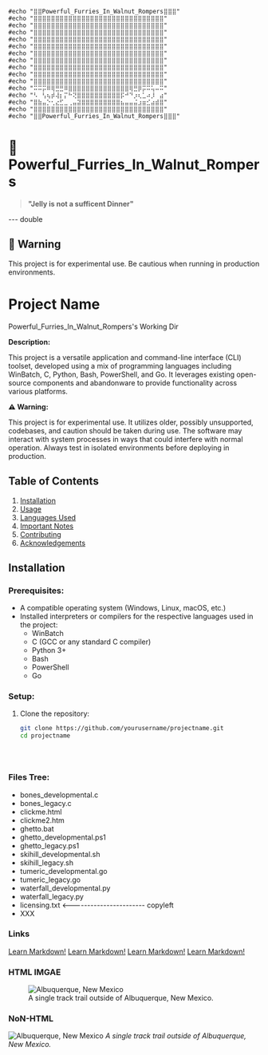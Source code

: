     #echo "⣿⣿Powerful_Furries_In_Walnut_Rompers⣿⣿⣿"
    #echo "⣿⣿⣿⣿⣿⣿⣿⣿⣿⣿⣿⣿⣿⣿⣿⣿⣿⣿⣿⣿⣿⣿⣿⣿⣿⣿⣿⣿⣿⣿"
    #echo "⣿⣿⣿⣿⣿⣿⣿⣿⣿⣿⣿⣿⣿⣿⣿⣿⣿⣿⣿⣿⣿⣿⣿⣿⣿⣿⣿⣿⣿⣿"
    #echo "⣿⣿⣿⣿⣿⣿⣿⣿⣿⣿⣿⣿⣿⣿⣿⣿⣿⣿⣿⣿⣿⣿⣿⣿⣿⣿⣿⣿⣿⣿"
    #echo "⣿⣿⣿⣿⣿⣿⣿⣿⣿⣿⣿⣿⣿⣿⣿⣿⣿⣿⣿⣿⣿⣿⣿⣿⣿⣿⣿⣿⣿⣿"
    #echo "⣿⣿⣿⣿⣿⣿⣿⣿⣿⣿⣿⣿⣿⣿⣿⣿⣿⣿⣿⣿⣿⣿⣿⣿⣿⣿⣿⣿⣿⣿"
    #echo "⣿⣿⣿⣿⣿⣿⣿⣿⣿⣿⣿⣿⣿⣿⣿⣿⣿⣿⣿⣿⣿⣿⣿⣿⣿⣿⣿⣿⣿⣿"
    #echo "⣿⣿⣿⣿⣿⣿⣿⣿⣿⣿⣿⣿⣿⣿⣿⣿⣿⣿⣿⣿⣿⣿⣿⣿⣿⣿⣿⣿⣿⣿"
    #echo "⣿⣿⣿⣿⣿⣿⣿⣿⣿⣿⣿⣿⣿⣿⣿⣿⣿⣿⣿⣿⣿⣿⣿⣿⣿⣿⣿⣿⣿⣿"
    #echo "⣿⣿⣿⣿⣿⣿⣿⣿⣿⣿⣿⣿⣿⣿⣿⣿⣿⣿⣿⣿⣿⣿⣿⣿⣿⣿⣿⣿⣿⣿"
    #echo "⣿⣿⣿⣿⣿⣿⣿⣿⣿⣿⣿⣿⣿⣿⣿⣿⣿⣿⣿⣿⣿⣿⣿⣿⣿⣿⣿⣿⣿⣿"
    #echo "⠭⠭⡭⠿⢿⣛⣛⠿⣿⣿⣿⣿⣿⣿⣿⣿⣿⣿⣿⣿⣿⣿⢿⣛⡿⡭⠭⢥⠤⠭"
    #echo "⠣⠀⢣⢦⡾⢼⡆⡍⠓⢝⣿⣿⣿⣿⣿⣿⣿⣿⣿⣿⡯⠚⠙⡰⢆⣁⠴⡸⠀⣴"
    #echo "⣿⣷⣤⡑⢂⣔⣋⣀⢀⣤⣽⣿⣿⣿⣿⣿⣿⣿⣿⣿⣦⣤⣤⣬⣰⣶⣊⣴⣾⣿"
    #echo "⣿⣿⣿⣿⣿⣿⣿⣿⣿⣿⣿⣿⣿⣿⣿⣿⣿⣿⣿⣿⣿⣿⣿⣿⣿⣿⣿⣿⣿⣿"
    #echo "⣿⣿Powerful_Furries_In_Walnut_Rompers⣿⣿⣿"
# 🚀 Powerful_Furries_In_Walnut_Rompers

> **"Jelly is not a sufficent Dinner"**

--- double

## 🚨 Warning
This project is for experimental use. Be cautious when running in production environments.




# Project Name
Powerful_Furries_In_Walnut_Rompers's Working Dir


**Description:**

This project is a versatile application and command-line interface (CLI) toolset, developed using a mix of programming languages including WinBatch, C, Python, Bash, PowerShell, and Go. It leverages existing open-source components and abandonware to provide functionality across various platforms. 

**⚠️ Warning:**

This project is for experimental use. It utilizes older, possibly unsupported, codebases, and caution should be taken during use. The software may interact with system processes in ways that could interfere with normal operation. Always test in isolated environments before deploying in production.

## Table of Contents
1. [Installation](#installation)
2. [Usage](#usage)
3. [Languages Used](#languages-used)
4. [Important Notes](#important-notes)
5. [Contributing](#contributing)
6. [Acknowledgements](#acknowledgements)

## Installation

### Prerequisites:
- A compatible operating system (Windows, Linux, macOS, etc.)
- Installed interpreters or compilers for the respective languages used in the project:
  - WinBatch
  - C (GCC or any standard C compiler)
  - Python 3+
  - Bash
  - PowerShell
  - Go

### Setup:
1. Clone the repository:
   ```bash
   git clone https://github.com/yourusername/projectname.git
   cd projectname





### Files Tree:
  - bones_developmental.c
  - bones_legacy.c
  - clickme.html
  - clickme2.htm
  - ghetto.bat
  - ghetto_developmental.ps1
  - ghetto_legacy.ps1
  - skihill_developmental.sh
  - skihill_legacy.sh
  - tumeric_developmental.go
  - tumeric_legacy.go
  - waterfall_developmental.py
  - waterfall_legacy.py
  - licensing.txt   <----------------------- copyleft
  - XXX


### Links
<a href="https://www.markdownguide.org" target="_blank">Learn Markdown!</a>
<a href="https://www.markdownguide.org" target="_blank">Learn Markdown!</a>
<a href="https://www.markdownguide.org" target="_blank">Learn Markdown!</a>
<a href="https://www.markdownguide.org" target="_blank">Learn Markdown!</a>


### HTML IMGAE
<figure>
    <img src="/assets/images/albuquerque.jpg"
         alt="Albuquerque, New Mexico">
    <figcaption>A single track trail outside of Albuquerque, New Mexico.</figcaption>
</figure>

### NoN-HTML
![Albuquerque, New Mexico](/assets/images/albuquerque.jpg)
*A single track trail outside of Albuquerque, New Mexico.*

###

 
